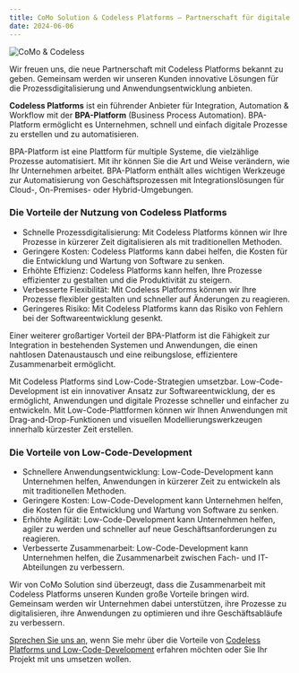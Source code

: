 ```yaml
---
title: CoMo Solution & Codeless Platforms – Partnerschaft für digitale Prozessoptimierung
date: 2024-06-06
---
```


![CoMo & Codeless](/notes/2024-06-06.png)

Wir freuen uns, die neue Partnerschaft mit Codeless Platforms bekannt zu geben. Gemeinsam werden wir unseren Kunden innovative Lösungen für die Prozessdigitalisierung und Anwendungsentwicklung anbieten.

**Codeless Platforms** ist ein führender Anbieter für Integration, Automation & Workflow mit der **BPA-Platform** (Business Process Automation). BPA-Platform ermöglicht es Unternehmen, schnell und einfach digitale Prozesse zu erstellen und zu automatisieren.

BPA-Platform ist eine Plattform für multiple Systeme, die vielzählige Prozesse automatisiert. Mit ihr können Sie die Art und Weise verändern, wie Ihr Unternehmen arbeitet. BPA-Platform enthält alles wichtigen Werkzeuge zur Automatisierung von Geschäftsprozessen mit Integrationslösungen für Cloud-, On-Premises- oder Hybrid-Umgebungen.

### Die Vorteile der Nutzung von Codeless Platforms

- Schnelle Prozessdigitalisierung: Mit Codeless Platforms können wir Ihre Prozesse in kürzerer Zeit digitalisieren als mit traditionellen Methoden.
- Geringere Kosten: Codeless Platforms kann dabei helfen, die Kosten für die Entwicklung und Wartung von Software zu senken.
- Erhöhte Effizienz: Codeless Platforms kann helfen, Ihre Prozesse effizienter zu gestalten und die Produktivität zu steigern.
- Verbesserte Flexibilität: Mit Codeless Platforms können wir Ihre Prozesse flexibler gestalten und schneller auf Änderungen zu reagieren.
- Geringeres Risiko: Mit Codeless Platforms kann das Risiko von Fehlern bei der Softwareentwicklung gesenkt.

Einer weiterer großartiger Vorteil der BPA-Platform ist die Fähigkeit zur Integration in bestehenden Systemen und Anwendungen, die einen nahtlosen Datenaustausch und eine reibungslose, effizientere Zusammenarbeit ermöglicht.

Mit Codeless Platforms sind Low-Code-Strategien umsetzbar. Low-Code-Development ist ein innovativer Ansatz zur Softwareentwicklung, der es ermöglicht, Anwendungen und digitale Prozesse schneller und einfacher zu entwickeln. Mit Low-Code-Plattformen können wir Ihnen Anwendungen mit Drag-and-Drop-Funktionen und visuellen Modellierungswerkzeugen innerhalb kürzester Zeit erstellen.

### Die Vorteile von Low-Code-Development

- Schnellere Anwendungsentwicklung: Low-Code-Development kann Unternehmen helfen, Anwendungen in kürzerer Zeit zu entwickeln als mit traditionellen Methoden.
- Geringere Kosten: Low-Code-Development kann Unternehmen helfen, die Kosten für die Entwicklung und Wartung von Software zu senken.
- Erhöhte Agilität: Low-Code-Development kann Unternehmen helfen, agiler zu werden und schneller auf neue Geschäftsanforderungen zu reagieren.
- Verbesserte Zusammenarbeit: Low-Code-Development kann Unternehmen helfen, die Zusammenarbeit zwischen Fach- und IT-Abteilungen zu verbessern.

Wir von CoMo Solution sind überzeugt, dass die Zusammenarbeit mit Codeless Platforms unseren Kunden große Vorteile bringen wird. Gemeinsam werden wir Unternehmen dabei unterstützen, ihre Prozesse zu digitalisieren, ihre Anwendungen zu optimieren und ihre Geschäftsabläufe zu verbessern.

[Sprechen Sie uns an](contact), wenn Sie mehr über die Vorteile von [Codeless Platforms und Low-Code-Development](/portfolio/products/codeless) erfahren möchten oder Sie Ihr Projekt mit uns umsetzen wollen.
